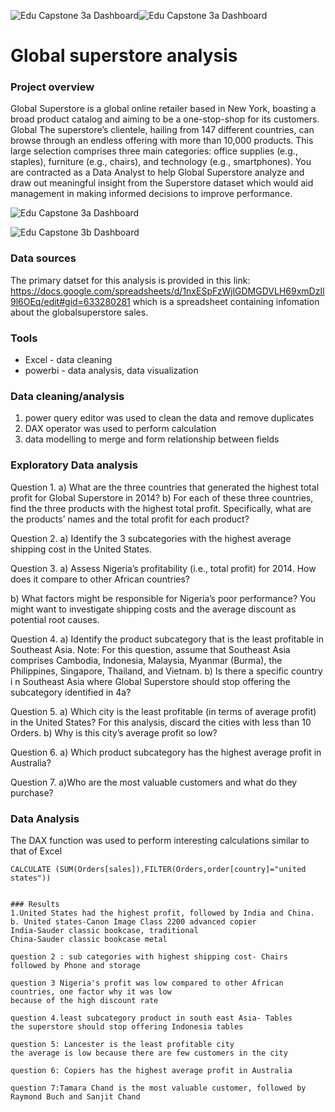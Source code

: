 ![Edu Capstone 3a Dashboard](https://github.com/EduBassey/Global-superstore-analysis/assets/170472577/a376f5ac-64cc-481e-b777-dc8a04f7067e)![Edu Capstone 3a Dashboard](https://github.com/EduBassey/Global-superstore-analysis/assets/170472577/8ef9d73a-10fb-4f3e-a598-633ae9fdc4e4)

# Global superstore analysis

### Project overview

Global Superstore is a global online retailer based in New York, boasting a broad product catalog and
aiming to be a one-stop-shop for its customers. Global The superstore’s clientele, hailing from 147
different countries, can browse through an endless offering with more than 10,000 products. This large
selection comprises three main categories: office supplies (e.g., staples), furniture (e.g., chairs), and
technology (e.g., smartphones).
You are contracted as a Data Analyst to help Global Superstore analyze and draw out meaningful insight
from the Superstore dataset which would aid management in making informed decisions to improve
performance.

![Edu Capstone 3a Dashboard](https://github.com/EduBassey/Global-superstore-analysis/assets/170472577/f7b1cf83-f4df-4d71-9050-db3c91f854d2)

![Edu Capstone 3b Dashboard](https://github.com/EduBassey/Global-superstore-analysis/assets/170472577/182f538c-f5d8-4caa-8ec9-73280412a910)


### Data sources

The primary datset for this analysis is provided in this link: https://docs.google.com/spreadsheets/d/1nxESpFzWjlGDMGDVLH69xmDzIl9l6OEq/edit#gid=633280281 which is a spreadsheet containing infomation about the globalsuperstore sales.

### Tools
- Excel - data cleaning
- powerbi - data analysis, data visualization

### Data cleaning/analysis
  1. power query editor was used to clean the data and remove duplicates
  2. DAX operator was used to perform calculation
  3. data modelling to merge and form relationship between fields

  ### Exploratory Data analysis
  Question 1.
a) What are the three countries that generated the highest total profit for Global Superstore in 2014?
b) For each of these three countries, find the three products with the highest total profit. Specifically,
what are the products’ names and the total profit for each product?

Question 2.
a) Identify the 3 subcategories with the highest average shipping cost in the United States.

Question 3.
a) Assess Nigeria’s profitability (i.e., total profit) for 2014. How does it compare to other African
countries?

b) What factors might be responsible for Nigeria’s poor performance? You might want to investigate
shipping costs and the average discount as potential root causes.

Question 4.
a) Identify the product subcategory that is the least profitable in Southeast Asia.
Note: For this question, assume that Southeast Asia comprises Cambodia, Indonesia, Malaysia, Myanmar
(Burma), the Philippines, Singapore, Thailand, and Vietnam.
b) Is there a specific country i n Southeast Asia where Global Superstore should stop offering the
subcategory identified in 4a?

Question 5.
a) Which city is the least profitable (in terms of average profit) in the United States? For this analysis,
discard the cities with less than 10 Orders. b) Why is this city’s average profit so low?

Question 6.
a) Which product subcategory has the highest average profit in Australia?


Question 7.
a)Who are the most valuable customers and what do they purchase?

### Data Analysis
The DAX function was used to perform interesting calculations similar to that of Excel
```DAX
CALCULATE (SUM(Orders[sales]),FILTER(Orders,order[country]="united states"))


### Results
1.United States had the highest profit, followed by India and China.
b. United states-Canon Image Class 2200 advanced copier
India-Sauder classic bookcase, traditional
China-Sauder classic bookcase metal

question 2 : sub categories with highest shipping cost- Chairs followed by Phone and storage

question 3 Nigeria's profit was low compared to other African countries, one factor why it was low
because of the high discount rate

question 4.least subcategory product in south east Asia- Tables
the superstore should stop offering Indonesia tables

question 5: Lancester is the least profitable city
the average is low because there are few customers in the city

question 6: Copiers has the highest average profit in Australia

question 7:Tamara Chand is the most valuable customer, followed by Raymond Buch and Sanjit Chand








